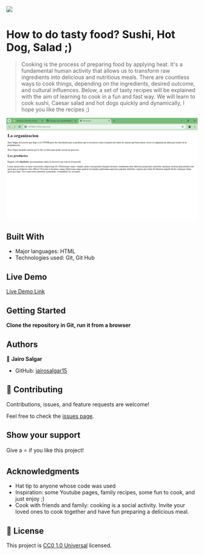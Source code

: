 ![](https://img.shields.io/badge/Uneweb-blue)

# How to do tasty food? Sushi, Hot Dog, Salad ;)

>Cooking is the process of preparing food by applying heat. It's a fundamental human activity that allows us to transform raw ingredients into delicious and nutritious meals. There are countless ways to cook things, depending on the ingredients, desired outcome, and cultural influences. Below, a set of tasty recipes will be explained with the aim of learning to cook in a fun and fast way. We will learn to cook sushi, Caesar salad and hot dogs quickly and dynamically, I hope you like the recipes ;)

![screenshot](/Screenshot_1.png)

## Built With

- Major languages: HTML
- Technologies used: Git, Git Hub

## Live Demo

[Live Demo Link](https://github.com/jairosalgar15/Working-with-Text)

## Getting Started

**Clone the repository in Git, run it from a browser**

## Authors

👤 **Jairo Salgar**

- GitHub: [jairosalgar15](https://github.com/jairosalgar15/Working-with-Text)


## 🤝 Contributing

Contributions, issues, and feature requests are welcome!

Feel free to check the [issues page](https://github.com/jairosalgar15/Working-with-Text).

## Show your support

Give a ⭐️ if you like this project!

## Acknowledgments

- Hat tip to anyone whose code was used
- Inspiration: some Youtube pages, family recipes, some fun to cook, and just enjoy ;)
- Cook with friends and family: cooking is a social activity. Invite your loved ones to cook together and have fun preparing a delicious meal.

## 📝 License

This project is [CC0 1.0 Universal](LICENSE) licensed.